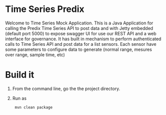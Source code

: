 # Time Series Predix
Welcome to Time Series Mock Application. This is a Java Application for calling the Predix Time Series API to post data and with Jetty embedded (default port 5000) to expose swagger UI for use our REST API and a web interface for governance. It has built in mechanism to perform authenticated calls to Time Series API and post data for a list sensors. Each sensor have some parameters to configure data to generate (normal range, mesures over range, sample time, etc)

# Build it

1. From the command line, go the the project directory.
2. Run as

        mvn clean package

